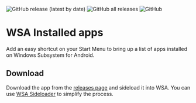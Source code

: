 ![GitHub release (latest by date)](https://img.shields.io/github/v/release/infinitepower18/wsa-installedapps)
![GitHub all releases](https://img.shields.io/github/downloads/infinitepower18/wsa-installedapps/total)
![GitHub](https://img.shields.io/github/license/infinitepower18/wsa-installedapps)

# WSA Installed apps
Add an easy shortcut on your Start Menu to bring up a list of apps installed on Windows Subsystem for Android.

## Download
Download the app from the [releases page](https://github.com/infinitepower18/WSA-InstalledApps/releases/latest) and sideload it into WSA. You can use [WSA Sideloader](https://github.com/infinitepower18/WSA-Sideloader) to simplify the process.
